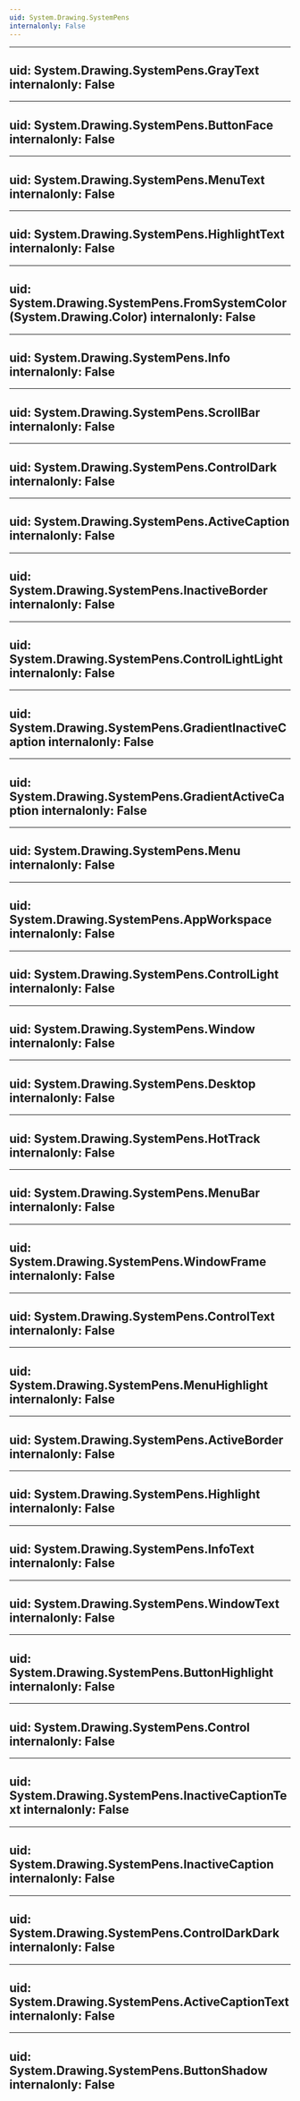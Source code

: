 ```yaml
---
uid: System.Drawing.SystemPens
internalonly: False
---
```


---
uid: System.Drawing.SystemPens.GrayText
internalonly: False
---

---
uid: System.Drawing.SystemPens.ButtonFace
internalonly: False
---

---
uid: System.Drawing.SystemPens.MenuText
internalonly: False
---

---
uid: System.Drawing.SystemPens.HighlightText
internalonly: False
---

---
uid: System.Drawing.SystemPens.FromSystemColor(System.Drawing.Color)
internalonly: False
---

---
uid: System.Drawing.SystemPens.Info
internalonly: False
---

---
uid: System.Drawing.SystemPens.ScrollBar
internalonly: False
---

---
uid: System.Drawing.SystemPens.ControlDark
internalonly: False
---

---
uid: System.Drawing.SystemPens.ActiveCaption
internalonly: False
---

---
uid: System.Drawing.SystemPens.InactiveBorder
internalonly: False
---

---
uid: System.Drawing.SystemPens.ControlLightLight
internalonly: False
---

---
uid: System.Drawing.SystemPens.GradientInactiveCaption
internalonly: False
---

---
uid: System.Drawing.SystemPens.GradientActiveCaption
internalonly: False
---

---
uid: System.Drawing.SystemPens.Menu
internalonly: False
---

---
uid: System.Drawing.SystemPens.AppWorkspace
internalonly: False
---

---
uid: System.Drawing.SystemPens.ControlLight
internalonly: False
---

---
uid: System.Drawing.SystemPens.Window
internalonly: False
---

---
uid: System.Drawing.SystemPens.Desktop
internalonly: False
---

---
uid: System.Drawing.SystemPens.HotTrack
internalonly: False
---

---
uid: System.Drawing.SystemPens.MenuBar
internalonly: False
---

---
uid: System.Drawing.SystemPens.WindowFrame
internalonly: False
---

---
uid: System.Drawing.SystemPens.ControlText
internalonly: False
---

---
uid: System.Drawing.SystemPens.MenuHighlight
internalonly: False
---

---
uid: System.Drawing.SystemPens.ActiveBorder
internalonly: False
---

---
uid: System.Drawing.SystemPens.Highlight
internalonly: False
---

---
uid: System.Drawing.SystemPens.InfoText
internalonly: False
---

---
uid: System.Drawing.SystemPens.WindowText
internalonly: False
---

---
uid: System.Drawing.SystemPens.ButtonHighlight
internalonly: False
---

---
uid: System.Drawing.SystemPens.Control
internalonly: False
---

---
uid: System.Drawing.SystemPens.InactiveCaptionText
internalonly: False
---

---
uid: System.Drawing.SystemPens.InactiveCaption
internalonly: False
---

---
uid: System.Drawing.SystemPens.ControlDarkDark
internalonly: False
---

---
uid: System.Drawing.SystemPens.ActiveCaptionText
internalonly: False
---

---
uid: System.Drawing.SystemPens.ButtonShadow
internalonly: False
---

